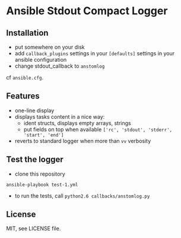 # Ansible Stdout Compact Logger

## Installation

- put somewhere on your disk
- add `callback_plugins` settings in your `[defaults]` settings in your ansible configuration
- change stdout_callback to `anstomlog`

cf `ansible.cfg`.

## Features

- one-line display
- displays tasks content in a nice way:
  - ident structs, displays empty arrays, strings
  - put fields on top when available `['rc', 'stdout', 'stderr', 'start', 'end']`
- reverts to standard logger when more than `vv` verbosity

## Test the logger

- clone this repository
```
ansible-playbook test-1.yml
```
- to run the tests, call `python2.6 callbacks/anstomlog.py`

## License

MIT, see LICENSE file.
